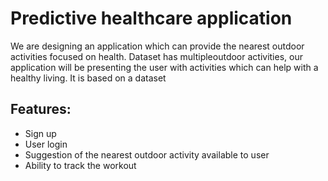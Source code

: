 # Predictive healthcare application

We are designing an application which can provide the nearest outdoor activities focused on health. Dataset has multipleoutdoor activities, our application will be presenting the user with activities which can help with a healthy living.  It is based on a dataset

## Features: 

* Sign up
* User login 
* Suggestion of the nearest outdoor activity available to user
* Ability to track the workout
